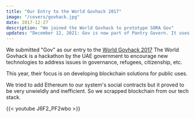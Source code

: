 ```yaml
---
title: "Our Entry to the World Govhack 2017"
image: "/covers/govhack.jpg"
date: 2017-12-27
description: "We joined the World Govhack to prototype SORA Gov"
updates: "December 12, 2021: Gov is now part of Pantry Govern. It uses no blockchain at all!"
---
```




We submitted "Gov" as our entry to the [World Govhack 2017](https://hackathon.govtechprize.ae/) 
The World Govhack is a hackathon by the UAE government to encourage new technologies to address issues in governance, refugees, citizenship, etc. 

This year, their focus is on developing blockchain solutions for public uses. 

We tried to add Ethereum to our system's social contracts but it proved to be very unwieldly and inefficient. So we scrapped blockchain from our tech stack.

{{< youtube J6F2_PF2wbo >}}

<!-- <div class="alert rounded shadow alert-primary">Updates: December 12, 2021: SORA Gov is now part of Pantry Govern. It uses no blockchain at all!</div -->